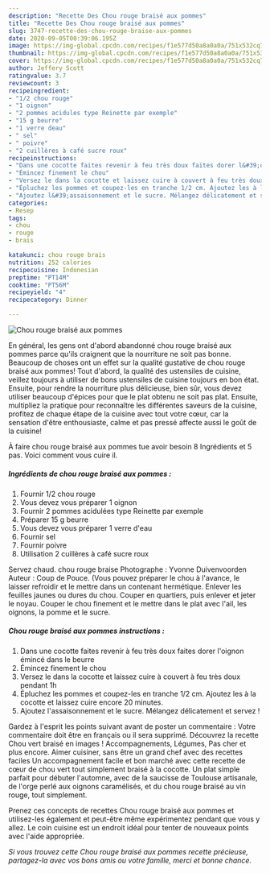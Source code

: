 ```yaml
---
description: "Recette Des Chou rouge braisé aux pommes"
title: "Recette Des Chou rouge braisé aux pommes"
slug: 3747-recette-des-chou-rouge-braise-aux-pommes
date: 2020-09-05T00:39:06.195Z
image: https://img-global.cpcdn.com/recipes/f1e577d50a8a0a0a/751x532cq70/chou-rouge-braise-aux-pommes-photo-principale-de-la-recette.jpg
thumbnail: https://img-global.cpcdn.com/recipes/f1e577d50a8a0a0a/751x532cq70/chou-rouge-braise-aux-pommes-photo-principale-de-la-recette.jpg
cover: https://img-global.cpcdn.com/recipes/f1e577d50a8a0a0a/751x532cq70/chou-rouge-braise-aux-pommes-photo-principale-de-la-recette.jpg
author: Jeffery Scott
ratingvalue: 3.7
reviewcount: 3
recipeingredient:
- "1/2 chou rouge"
- "1 oignon"
- "2 pommes acidules type Reinette par exemple"
- "15 g beurre"
- "1 verre deau"
- " sel"
- " poivre"
- "2 cuillères à café sucre roux"
recipeinstructions:
- "Dans une cocotte faites revenir à feu très doux faites dorer l&#39;oignon émincé dans le beurre"
- "Émincez finement le chou"
- "Versez le dans la cocotte et laissez cuire à couvert à feu très doux pendant 1h"
- "Épluchez les pommes et coupez-les en tranche 1/2 cm. Ajoutez les à la cocotte et laissez cuire encore 20 minutes."
- "Ajoutez l&#39;assaisonnement et le sucre. Mélangez délicatement et servez !"
categories:
- Resep
tags:
- chou
- rouge
- brais

katakunci: chou rouge brais 
nutrition: 252 calories
recipecuisine: Indonesian
preptime: "PT14M"
cooktime: "PT56M"
recipeyield: "4"
recipecategory: Dinner

---
```



![Chou rouge braisé aux pommes](https://img-global.cpcdn.com/recipes/f1e577d50a8a0a0a/751x532cq70/chou-rouge-braise-aux-pommes-photo-principale-de-la-recette.jpg)

En général, les gens ont d'abord abandonné chou rouge braisé aux pommes parce qu'ils craignent que la nourriture ne soit pas bonne. Beaucoup de choses ont un effet sur la qualité gustative de chou rouge braisé aux pommes! Tout d'abord, la qualité des ustensiles de cuisine, veillez toujours à utiliser de bons ustensiles de cuisine toujours en bon état. Ensuite, pour rendre la nourriture plus délicieuse, bien sûr, vous devez utiliser beaucoup d'épices pour que le plat obtenu ne soit pas plat. Ensuite, multipliez la pratique pour reconnaître les différentes saveurs de la cuisine, profitez de chaque étape de la cuisine avec tout votre cœur, car la sensation d'être enthousiaste, calme et pas pressé affecte aussi le goût de la cuisine!

<!--inarticleads1-->

À faire chou rouge braisé aux pommes tue avoir besoin 8 Ingrédients et 5 pas. Voici comment vous cuire il.

##### Ingrédients de chou rouge braisé aux pommes :

1. Fournir 1/2 chou rouge
1. Vous devez vous préparer 1 oignon
1. Fournir 2 pommes acidulées type Reinette par exemple
1. Préparer 15 g beurre
1. Vous devez vous préparer 1 verre d&#39;eau
1. Fournir  sel
1. Fournir  poivre
1. Utilisation 2 cuillères à café sucre roux


Servez chaud. chou rouge braise Photographe : Yvonne Duivenvoorden Auteur : Coup de Pouce. (Vous pouvez préparer le chou à l&#39;avance, le laisser refroidir et le mettre dans un contenant hermétique. Enlever les feuilles jaunes ou dures du chou. Couper en quartiers, puis enlever et jeter le noyau. Couper le chou finement et le mettre dans le plat avec l&#39;ail, les oignons, la pomme et le sucre. 

<!--inarticleads2-->

##### Chou rouge braisé aux pommes instructions :

1. Dans une cocotte faites revenir à feu très doux faites dorer l&#39;oignon émincé dans le beurre
1. Émincez finement le chou
1. Versez le dans la cocotte et laissez cuire à couvert à feu très doux pendant 1h
1. Épluchez les pommes et coupez-les en tranche 1/2 cm. Ajoutez les à la cocotte et laissez cuire encore 20 minutes.
1. Ajoutez l&#39;assaisonnement et le sucre. Mélangez délicatement et servez !


Gardez à l&#39;esprit les points suivant avant de poster un commentaire : Votre commentaire doit être en français ou il sera supprimé. Découvrez la recette Chou vert braisé en images ! Accompagnements, Légumes, Pas cher et plus encore. Aimer cuisiner, sans être un grand chef avec des recettes faciles Un accompagnement facile et bon marché avec cette recette de cœur de chou vert tout simplement braisé à la cocotte. Un plat simple parfait pour débuter l&#39;automne, avec de la saucisse de Toulouse artisanale, de l&#39;orge perlé aux oignons caramélisés, et du chou rouge braisé au vin rouge, tout simplement. 

<!--inarticleads1-->

<p>
Prenez ces concepts de recettes Chou rouge braisé aux pommes et utilisez-les également et peut-être même expérimentez pendant que vous y allez. Le coin cuisine est un endroit idéal pour tenter de nouveaux points avec l'aide appropriée.
</p>

<p>
<i>Si vous trouvez cette Chou rouge braisé aux pommes recette précieuse, partagez-la avec vos bons amis ou votre famille, merci et bonne chance.</i>
</p>
